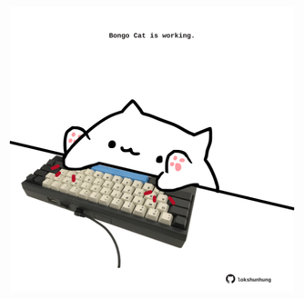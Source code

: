 <!-- built at 16/09/2022, 08:00:52 UTC -->
<p align="center">
  <img width="500" height="500" src="./ReadmeImage.svg">
</p>
